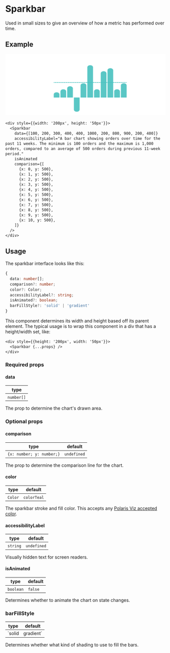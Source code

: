 # Sparkbar

Used in small sizes to give an overview of how a metric has performed over time.

## Example

<img src="sparkbar.png" alt="Sparkbar example image" />

```tsx
<div style={{width: '200px', height: '50px'}}>
  <Sparkbar
    data={[100, 200, 300, 400, 400, 1000, 200, 800, 900, 200, 400]}
    accessibilityLabel="A bar chart showing orders over time for the past 11 weeks. The minimum is 100 orders and the maximum is 1,000 orders, compared to an average of 500 orders during previous 11-week period."
    isAnimated
    comparison={[
      {x: 0, y: 500},
      {x: 1, y: 500},
      {x: 2, y: 500},
      {x: 3, y: 500},
      {x: 4, y: 500},
      {x: 5, y: 500},
      {x: 6, y: 500},
      {x: 7, y: 500},
      {x: 8, y: 500},
      {x: 9, y: 500},
      {x: 10, y: 500},
    ]}
  />
</div>
```

## Usage

The sparkbar interface looks like this:

```typescript
{
  data: number[];
  comparison?: number;
  color?: Color;
  accessibilityLabel?: string;
  isAnimated?: boolean;
  barFillStyle?: 'solid' | 'gradient'
}
```

This component determines its width and height based off its parent element. The typical usage is to wrap this component in a div that has a height/width set, like:

```tsx
<div style={{height: '200px', width: '50px'}}>
  <Sparkbar {...props} />
</div>
```

### Required props

#### data

| type       |
| ---------- |
| `number[]` |

The prop to determine the chart's drawn area.

### Optional props

#### comparison

| type                      | default     |
| ------------------------- | ----------- |
| `{x: number; y: number;}` | `undefined` |

The prop to determine the comparison line for the chart.

#### color

| type    | default     |
| ------- | ----------- |
| `Color` | `colorTeal` |

The sparkbar stroke and fill color. This accepts any [Polaris Viz accepted color](/documentation/Polaris-Viz-colors.md).

#### accessibilityLabel

| type     | default     |
| -------- | ----------- |
| `string` | `undefined` |

Visually hidden text for screen readers.

#### isAnimated

| type      | default |
| --------- | ------- |
| `boolean` | `false` |

Determines whether to animate the chart on state changes.

### barFillStyle

| type               | default |
| ------------------ | ------- |
| `solid | gradient` | `solid` |

Determines whether what kind of shading to use to fill the bars.
